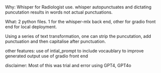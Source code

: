 Why:
Whisper for Radiologist use.
whisper autopunctuates and dictating puncutation results in words not actual punctuations.

What:
2 python files. 1 for the whisper-mlx back end, other for gradio front end for local deployment.

Using a series of text transformation, one can strip the puncutation, add punctuation and then capitalise after punctuation.

other features:
use of intial_prompt to include vocaublary to improve generated output
use of gradio front end

disclaimer:
Most of this was trial and error using GPT4, GPT4o
